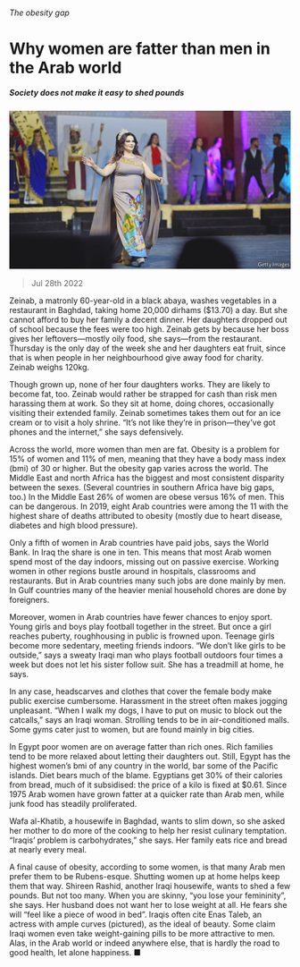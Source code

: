 ###### The obesity gap

# Why women are fatter than men in the Arab world 

##### Society does not make it easy to shed pounds 

![image](images/20220730_MAP003.jpg) 

> Jul 28th 2022 

Zeinab, a matronly 60-year-old in a black abaya, washes vegetables in a restaurant in Baghdad, taking home 20,000 dirhams ($13.70) a day. But she cannot afford to buy her family a decent dinner. Her daughters dropped out of school because the fees were too high. Zeinab gets by because her boss gives her leftovers—mostly oily food, she says—from the restaurant. Thursday is the only day of the week she and her daughters eat fruit, since that is when people in her neighbourhood give away food for charity. Zeinab weighs 120kg. 

Though grown up, none of her four daughters works. They are likely to become fat, too. Zeinab would rather be strapped for cash than risk men harassing them at work. So they sit at home, doing chores, occasionally visiting their extended family. Zeinab sometimes takes them out for an ice cream or to visit a holy shrine. “It’s not like they’re in prison—they’ve got phones and the internet,” she says defensively.

Across the world, more women than men are fat. Obesity is a problem for 15% of women and 11% of men, meaning that they have a body mass index (bmi) of 30 or higher. But the obesity gap varies across the world. The Middle East and north Africa has the biggest and most consistent disparity between the sexes. (Several countries in southern Africa have big gaps, too.) In the Middle East 26% of women are obese versus 16% of men. This can be dangerous. In 2019, eight Arab countries were among the 11 with the highest share of deaths attributed to obesity (mostly due to heart disease, diabetes and high blood pressure).

Only a fifth of women in Arab countries have paid jobs, says the World Bank. In Iraq the share is one in ten. This means that most Arab women spend most of the day indoors, missing out on passive exercise. Working women in other regions bustle around in hospitals, classrooms and restaurants. But in Arab countries many such jobs are done mainly by men. In Gulf countries many of the heavier menial household chores are done by foreigners.

Moreover, women in Arab countries have fewer chances to enjoy sport. Young girls and boys play football together in the street. But once a girl reaches puberty, roughhousing in public is frowned upon. Teenage girls become more sedentary, meeting friends indoors. “We don’t like girls to be outside,” says a sweaty Iraqi man who plays football outdoors four times a week but does not let his sister follow suit. She has a treadmill at home, he says. 

In any case, headscarves and clothes that cover the female body make public exercise cumbersome. Harassment in the street often makes jogging unpleasant. “When I walk my dogs, I have to put on music to block out the catcalls,” says an Iraqi woman. Strolling tends to be in air-conditioned malls. Some gyms cater just to women, but are found mainly in big cities. 

In Egypt poor women are on average fatter than rich ones. Rich families tend to be more relaxed about letting their daughters out. Still, Egypt has the highest women’s bmi of any country in the world, bar some of the Pacific islands. Diet bears much of the blame. Egyptians get 30% of their calories from bread, much of it subsidised: the price of a kilo is fixed at $0.61. Since 1975 Arab women have grown fatter at a quicker rate than Arab men, while junk food has steadily proliferated. 

Wafa al-Khatib, a housewife in Baghdad, wants to slim down, so she asked her mother to do more of the cooking to help her resist culinary temptation. “Iraqis’ problem is carbohydrates,” she says. Her family eats rice and bread at nearly every meal. 

A final cause of obesity, according to some women, is that many Arab men prefer them to be Rubens-esque. Shutting women up at home helps keep them that way. Shireen Rashid, another Iraqi housewife, wants to shed a few pounds. But not too many. When you are skinny, “you lose your femininity”, she says. Her husband does not want her to lose weight at all. He fears she will “feel like a piece of wood in bed”. Iraqis often cite Enas Taleb, an actress with ample curves (pictured), as the ideal of beauty. Some claim Iraqi women even take weight-gaining pills to be more attractive to men. Alas, in the Arab world or indeed anywhere else, that is hardly the road to good health, let alone happiness. ■

